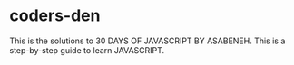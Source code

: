 # coders-den

This is the solutions to 30 DAYS OF JAVASCRIPT BY ASABENEH.
This is a step-by-step guide to learn JAVASCRIPT.
